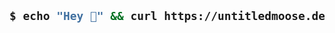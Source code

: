 <h2 align="left"> 
  
  ```bash
  $ echo "Hey 👋" && curl https://untitledmoose.dev/about-me
  ```

</h2>
